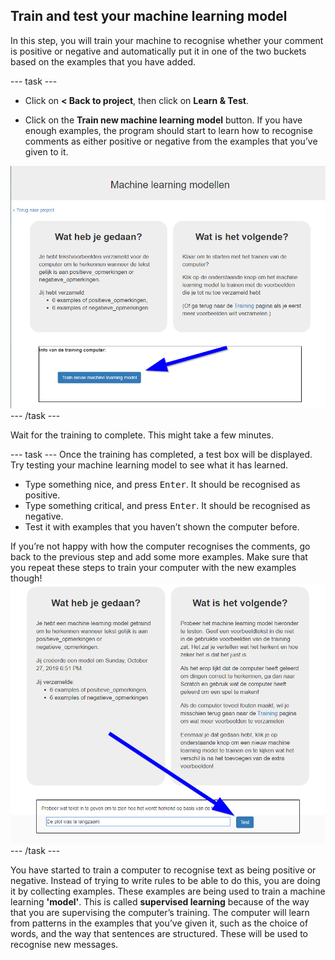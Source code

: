 ## Train and test your machine learning model

In this step, you will train your machine to recognise whether your comment is positive or negative and automatically put it in one of the two buckets based on the examples that you have added.

--- task ---
+ Click on **< Back to project**, then click on **Learn & Test**.

+ Click on the **Train new machine learning model** button. If you have enough examples, the program should start to learn how to recognise comments as either positive or negative from the examples that you’ve given to it.

![Annotation pointing to train new machine learning model button](images/click-train-annotated.png) --- /task ---

Wait for the training to complete. This might take a few minutes.

--- task --- Once the training has completed, a test box will be displayed. Try testing your machine learning model to see what it has learned.
+ Type something nice, and press <kbd>Enter</kbd>. It should be recognised as positive.
+ Type something critical, and press <kbd>Enter</kbd>. It should be recognised as negative.
+ Test it with examples that you haven’t shown the computer before.

If you’re not happy with how the computer recognises the comments, go back to the previous step and add some more examples. Make sure that you repeat these steps to train your computer with the new examples though! ![Annotation pointing to train new machine learning model button](images/test-model-annotated.png) --- /task ---

You have started to train a computer to recognise text as being positive or negative. Instead of trying to write rules to be able to do this, you are doing it by collecting examples. These examples are being used to train a machine learning **'model'**. This is called **supervised learning** because of the way that you are supervising the computer’s training. The computer will learn from patterns in the examples that you’ve given it, such as the choice of words, and the way that sentences are structured. These will be used to recognise new messages. 
